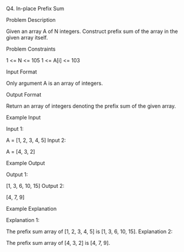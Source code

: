 Q4. In-place Prefix Sum

Problem Description

Given an array A of N integers. Construct prefix sum of the array in the given array itself.

Problem Constraints

1 <= N <= 105
1 <= A[i] <= 103


Input Format

Only argument A is an array of integers.


Output Format

Return an array of integers denoting the prefix sum of the given array.


Example Input

Input 1:

A = [1, 2, 3, 4, 5]
Input 2:

A = [4, 3, 2]


Example Output

Output 1:

[1, 3, 6, 10, 15]
Output 2:

[4, 7, 9]


Example Explanation

Explanation 1:

The prefix sum array of [1, 2, 3, 4, 5] is [1, 3, 6, 10, 15].
Explanation 2:

The prefix sum array of [4, 3, 2] is [4, 7, 9].